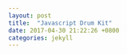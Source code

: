 ```yaml
---
layout: post
title:  "Javascript Drum Kit"
date: 2017-04-30 21:22:26 +0800
categories: jekyll
---
```

